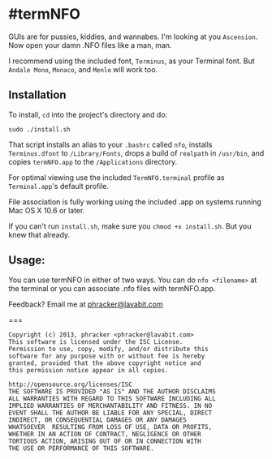 #termNFO
===
GUIs are for pussies, kiddies, and wannabes.  I'm looking at you `Ascension`.  Now open your damn .NFO files like a man, man.

I recommend using the included font, `Terminus`, as your Terminal font.  But `Andale Mono`, `Monaco`, and `Menlo` will work too.

Installation
---
To install, `cd` into the project's directory and do:

```
sudo ./install.sh
```

That script installs an alias to your `.bashrc` called `nfo`, installs `Terminus.dfont` to `/Library/Fonts`, drops a build of `realpath` in `/usr/bin`, and copies `termNFO.app` to the `/Applications` directory.

For optimal viewing use the included `TermNFO.terminal` profile as `Terminal.app`'s default profile.

File association is fully working using the included .app on systems running Mac OS X 10.6 or later.

If you can't run `install.sh`, make sure you `chmod +x install.sh`.  But you knew that already.

Usage:
---
You can use termNFO in either of two ways.  You can do `nfo <filename>` at the terminal or you can associate .nfo files with termNFO.app.

Feedback?  Email me at [phracker@lavabit.com](mailto:phracker@lavabit.com)

===
```
Copyright (c) 2013, phracker <phracker@lavabit.com>
This software is licensed under the ISC License.
Permission to use, copy, modify, and/or distribute this
software for any purpose with or without fee is hereby
granted, provided that the above copyright notice and
this permission notice appear in all copies.

http://opensource.org/licenses/ISC
THE SOFTWARE IS PROVIDED "AS IS" AND THE AUTHOR DISCLAIMS
ALL WARRANTIES WITH REGARD TO THIS SOFTWARE INCLUDING ALL
IMPLIED WARRANTIES OF MERCHANTABILITY AND FITNESS. IN NO
EVENT SHALL THE AUTHOR BE LIABLE FOR ANY SPECIAL, DIRECT
INDIRECT, OR CONSEQUENTIAL DAMAGES OR ANY DAMAGES 
WHATSOEVER  RESULTING FROM LOSS OF USE, DATA OR PROFITS,
WHETHER IN AN ACTION OF CONTRACT, NEGLIGENCE OR OTHER 
TORTIOUS ACTION, ARISING OUT OF OR IN CONNECTION WITH 
THE USE OR PERFORMANCE OF THIS SOFTWARE.
```
